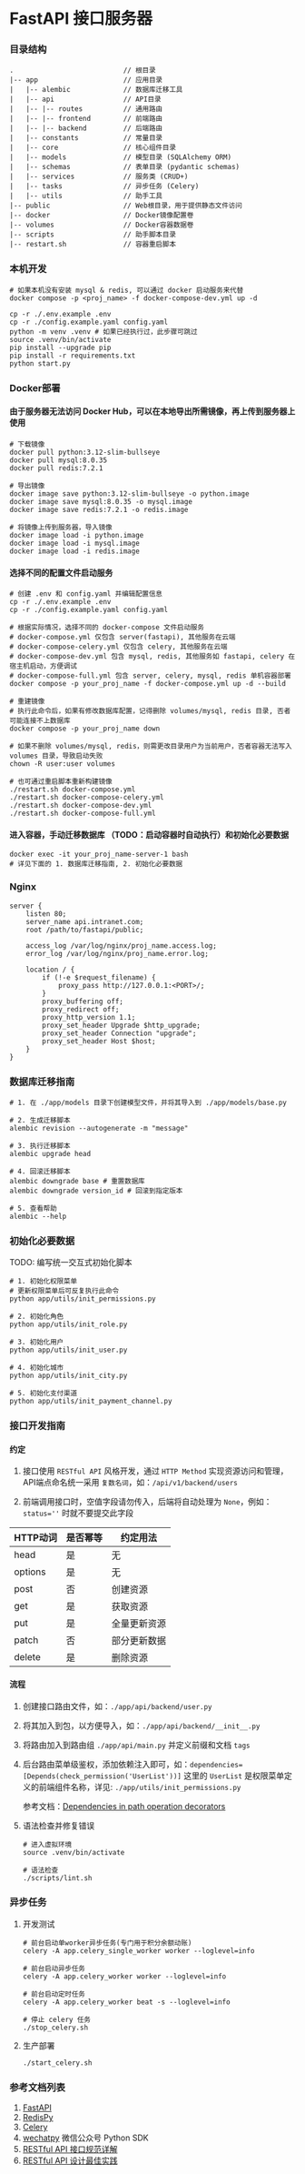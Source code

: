 # FastAPI 接口服务器


### 目录结构

```shell
.                           // 根目录
|-- app                     // 应用目录
|   |-- alembic             // 数据库迁移工具
|   |-- api                 // API目录
|   |-- |-- routes          // 通用路由
|   |-- |-- frontend        // 前端路由
|   |-- |-- backend         // 后端路由
|   |-- constants           // 常量目录
|   |-- core                // 核心组件目录
|   |-- models              // 模型目录 (SQLAlchemy ORM)
|   |-- schemas             // 表单目录 (pydantic schemas)
|   |-- services            // 服务类 (CRUD+)
|   |-- tasks               // 异步任务 (Celery)
|   |-- utils               // 助手工具
|-- public                  // Web根目录，用于提供静态文件访问
|-- docker                  // Docker镜像配置卷
|-- volumes                 // Docker容器数据卷
|-- scripts                 // 助手脚本目录
|-- restart.sh              // 容器重启脚本
```


### 本机开发

```shell
# 如果本机没有安装 mysql & redis, 可以通过 docker 启动服务来代替
docker compose -p <proj_name> -f docker-compose-dev.yml up -d

cp -r ./.env.example .env
cp -r ./config.example.yaml config.yaml
python -m venv .venv # 如果已经执行过，此步骤可跳过
source .venv/bin/activate
pip install --upgrade pip
pip install -r requirements.txt
python start.py
```


### Docker部署

#### 由于服务器无法访问 Docker Hub，可以在本地导出所需镜像，再上传到服务器上使用

```shell
# 下载镜像
docker pull python:3.12-slim-bullseye
docker pull mysql:8.0.35
docker pull redis:7.2.1

# 导出镜像
docker image save python:3.12-slim-bullseye -o python.image
docker image save mysql:8.0.35 -o mysql.image
docker image save redis:7.2.1 -o redis.image

# 将镜像上传到服务器，导入镜像
docker image load -i python.image
docker image load -i mysql.image
docker image load -i redis.image
```

#### 选择不同的配置文件启动服务

```shell
# 创建 .env 和 config.yaml 并编辑配置信息
cp -r ./.env.example .env
cp -r ./config.example.yaml config.yaml

# 根据实际情况，选择不同的 docker-compose 文件启动服务
# docker-compose.yml 仅包含 server(fastapi), 其他服务在云端
# docker-compose-celery.yml 仅包含 celery, 其他服务在云端
# docker-compose-dev.yml 包含 mysql, redis, 其他服务如 fastapi, celery 在宿主机启动，方便调试
# docker-compose-full.yml 包含 server, celery, mysql, redis 单机容器部署
docker compose -p your_proj_name -f docker-compose.yml up -d --build

# 重建镜像
# 执行此命令后，如果有修改数据库配置，记得删除 volumes/mysql, redis 目录, 否者可能连接不上数据库
docker compose -p your_proj_name down

# 如果不删除 volumes/mysql, redis，则需更改目录用户为当前用户，否者容器无法写入 volumes 目录，导致启动失败
chown -R user:user volumes

# 也可通过重启脚本重新构建镜像
./restart.sh docker-compose.yml
./restart.sh docker-compose-celery.yml
./restart.sh docker-compose-dev.yml
./restart.sh docker-compose-full.yml
```

#### 进入容器，手动迁移数据库 （TODO：启动容器时自动执行）和初始化必要数据

```shell
docker exec -it your_proj_name-server-1 bash
# 详见下面的 1. 数据库迁移指南, 2. 初始化必要数据
```


### Nginx

```
server {
    listen 80;
    server_name api.intranet.com;
    root /path/to/fastapi/public;

    access_log /var/log/nginx/proj_name.access.log;
    error_log /var/log/nginx/proj_name.error.log;

    location / {
        if (!-e $request_filename) {
            proxy_pass http://127.0.0.1:<PORT>/;
        }
        proxy_buffering off;
        proxy_redirect off;
        proxy_http_version 1.1;
        proxy_set_header Upgrade $http_upgrade;
        proxy_set_header Connection "upgrade";
        proxy_set_header Host $host;
    }
}
```


### 数据库迁移指南

```shell
# 1. 在 ./app/models 目录下创建模型文件，并将其导入到 ./app/models/base.py

# 2. 生成迁移脚本
alembic revision --autogenerate -m "message"

# 3. 执行迁移脚本
alembic upgrade head

# 4. 回滚迁移脚本
alembic downgrade base # 重置数据库
alembic downgrade version_id # 回滚到指定版本

# 5. 查看帮助
alembic --help
```


### 初始化必要数据

TODO: 编写统一交互式初始化脚本

```shell
# 1. 初始化权限菜单
# 更新权限菜单后可反复执行此命令
python app/utils/init_permissions.py

# 2. 初始化角色
python app/utils/init_role.py

# 3. 初始化用户
python app/utils/init_user.py

# 4. 初始化城市
python app/utils/init_city.py

# 5. 初始化支付渠道
python app/utils/init_payment_channel.py
```


### 接口开发指南

#### 约定

1. 接口使用 `RESTful API` 风格开发，通过 `HTTP Method` 实现资源访问和管理，API端点命名统一采用 `复数名词`，如：`/api/v1/backend/users`

2. 前端调用接口时，空值字段请勿传入，后端将自动处理为 `None`，例如：`status=''` 时就不要提交此字段

| HTTP动词  | 是否幂等  | 约定用法
|----------|----------|-------------
| head     | 是       | 无
| options  | 是       | 无
| post     | 否       | 创建资源
| get      | 是       | 获取资源
| put      | 是       | 全量更新资源
| patch    | 否       | 部分更新数据
| delete   | 是       | 删除资源

#### 流程

1. 创建接口路由文件，如：`./app/api/backend/user.py`

2. 将其加入到包，以方便导入，如：`./app/api/backend/__init__.py`

3. 将路由加入到路由组 `./app/api/main.py` 并定义前缀和文档 `tags`

4. 后台路由菜单级鉴权，添加依赖注入即可，如：`dependencies=[Depends(check_permission('UserList'))]`
   这里的 `UserList` 是权限菜单定义的前端组件名称，详见: `./app/utils/init_permissions.py`

    参考文档：[Dependencies in path operation decorators](https://fastapi.tiangolo.com/tutorial/dependencies/dependencies-in-path-operation-decorators/)

5. 语法检查并修复错误

   ```shell
   # 进入虚拟环境
   source .venv/bin/activate
   
   # 语法检查
   ./scripts/lint.sh
   ```


### 异步任务

1. 开发测试

    ```shell
    # 前台启动单worker异步任务(专门用于积分余额动账)
    celery -A app.celery_single_worker worker --loglevel=info

    # 前台启动异步任务
    celery -A app.celery_worker worker --loglevel=info

    # 前台启动定时任务
    celery -A app.celery_worker beat -s --loglevel=info

    # 停止 celery 任务
    ./stop_celery.sh
    ```

2. 生产部署
   
   ```shell
   ./start_celery.sh
   ```

### 参考文档列表

1. [FastAPI](https://fastapi.tiangolo.com/)
2. [RedisPy](https://redis.io/docs/latest/develop/connect/clients/python/)
3. [Celery](https://docs.celeryq.dev/en/stable/index.html)
4. [wechatpy](https://www.wechatpy.org/) 微信公众号 Python SDK
5. [RESTful API 接口规范详解](https://cloud.tencent.com/developer/article/2360813)
6. [RESTful API 设计最佳实践](https://segmentfault.com/a/1190000011516151)
